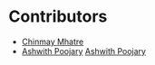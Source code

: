 # Contributors

- [Chinmay Mhatre](https://github.com/ChinmayMhatre)
- [Ashwith Poojary](https://github.com/Ashwith25)
 [Ashwith Poojary](https://github.com/RIYAGRAWAL)
